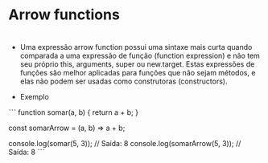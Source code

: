# Arrow functions <h1>

* Uma expressão arrow function possui uma sintaxe mais curta quando comparada a uma expressão de função (function expression) e não tem seu próprio this, arguments, super ou new.target. Estas expressões de funções são melhor aplicadas para funções que não sejam métodos, e elas não podem ser usadas como construtoras (constructors).

* Exemplo

ˋˋˋ
function somar(a, b) {
  return a + b;
}

const somarArrow = (a, b) => a + b;

console.log(somar(5, 3));        // Saída: 8
console.log(somarArrow(5, 3));   // Saída: 8
ˋˋˋ